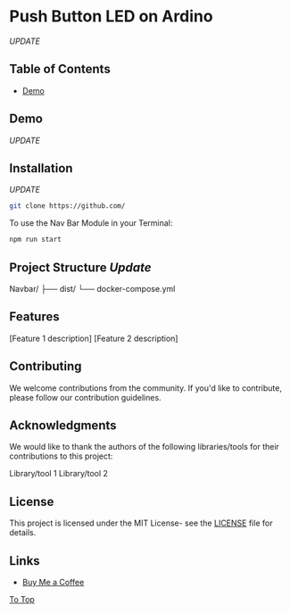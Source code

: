 # Push Button LED on Ardino <a id="toTop"></a>

*UPDATE*

## Table of Contents

- [Demo](#demo)

## Demo <a id="demo"></a>

*UPDATE*

## Installation <a id="installation"></a>

*UPDATE*

```bash
git clone https://github.com/
```

To use the Nav Bar Module in your Terminal:

```bash
npm run start
```

## Project Structure *Update* <a id="projectStructure"></a>

Navbar/
├── dist/
└── docker-compose.yml

## Features <a id="features"></a>

[Feature 1 description]
[Feature 2 description]

## Contributing <a id="contributing"></a>

We welcome contributions from the community. If you'd like to contribute, please follow our contribution guidelines.

## Acknowledgments <a id="acknowledgments"></a>

We would like to thank the authors of the following libraries/tools for their contributions to this project:

Library/tool 1
Library/tool 2

## License <a id="license"></a>

This project is licensed under the MIT License- see the [LICENSE](LICENSE) file for details.

## Links <a id="links"></a>

- [Buy Me a Coffee](https://www.buymeacoffee.com/rhamseys)

[To Top](#toTop)
